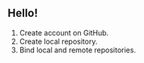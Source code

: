 ## Hello!

1. Create account on GitHub.
2. Create local repository.
3. Bind local and remote repositories.